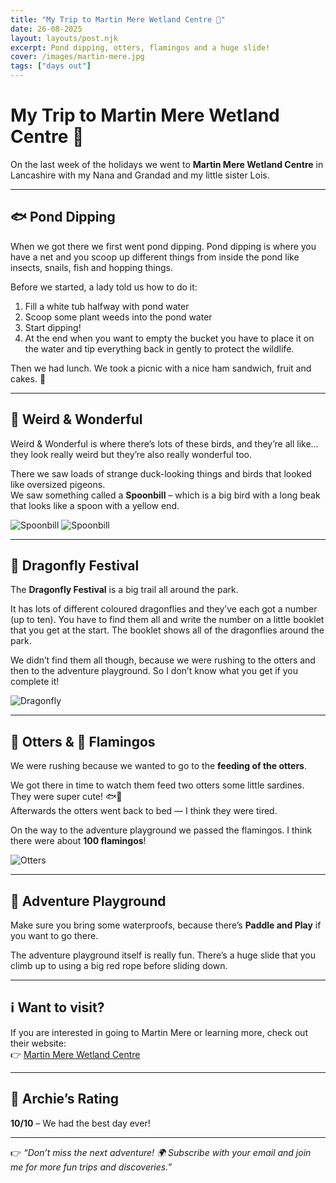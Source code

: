 ```yaml
---
title: "My Trip to Martin Mere Wetland Centre 🦦"
date: 26-08-2025
layout: layouts/post.njk
excerpt: Pond dipping, otters, flamingos and a huge slide!
cover: /images/martin-mere.jpg
tags: ["days out"]
---
```


# My Trip to Martin Mere Wetland Centre 🦦

On the last week of the holidays we went to **Martin Mere Wetland Centre** in Lancashire with my Nana and Grandad and my little sister Lois.

---

## 🐟 Pond Dipping
When we got there we first went pond dipping. Pond dipping is where you have a net and you scoop up different things from inside the pond like insects, snails, fish and hopping things.  

Before we started, a lady told us how to do it:
1. Fill a white tub halfway with pond water  
2. Scoop some plant weeds into the pond water  
3. Start dipping!  
4. At the end when you want to empty the bucket you have to place it on the water and tip everything back in gently to protect the wildlife.  

Then we had lunch. We took a picnic with a nice ham sandwich, fruit and cakes. 🍰

---

## 🦤 Weird & Wonderful
Weird & Wonderful is where there’s lots of these birds, and they’re all like… they look really weird but they’re also really wonderful too.  

There we saw loads of strange duck-looking things and birds that looked like oversized pigeons.  
We saw something called a **Spoonbill** – which is a big bird with a long beak that looks like a spoon with a yellow end.

![Spoonbill](/images/martin-mere-3.png) ![Spoonbill](/images/martin-mere-4.png)

---

## 🐲 Dragonfly Festival
The **Dragonfly Festival** is a big trail all around the park.  

It has lots of different coloured dragonflies and they’ve each got a number (up to ten). You have to find them all and write the number on a little booklet that you get at the start. The booklet shows all of the dragonflies around the park.  

We didn’t find them all though, because we were rushing to the otters and then to the adventure playground. So I don’t know what you get if you complete it!

![Dragonfly](/images/martin-mere-2.png)

---

## 🦦 Otters & 🦩 Flamingos
We were rushing because we wanted to go to the **feeding of the otters**.  

We got there in time to watch them feed two otters some little sardines. They were super cute! 🐟🦦  
Afterwards the otters went back to bed — I think they were tired.  

On the way to the adventure playground we passed the flamingos. I think there were about **100 flamingos**! 

![Otters](/images/martin-mere-1.jpg)

---

## 🛝 Adventure Playground
Make sure you bring some waterproofs, because there’s **Paddle and Play** if you want to go there.  

The adventure playground itself is really fun. There’s a huge slide that you climb up to using a big red rope before sliding down.  

---

## ℹ️ Want to visit?
If you are interested in going to Martin Mere or learning more, check out their website:  
👉 [Martin Mere Wetland Centre](https://www.wwt.org.uk/wetland-centres/martin-mere)

---

## 🏅 Archie’s Rating
**10/10** – We had the best day ever!

---

👉 *“Don’t miss the next adventure! 🌍 Subscribe with your email and join me for more fun trips and discoveries.”*
